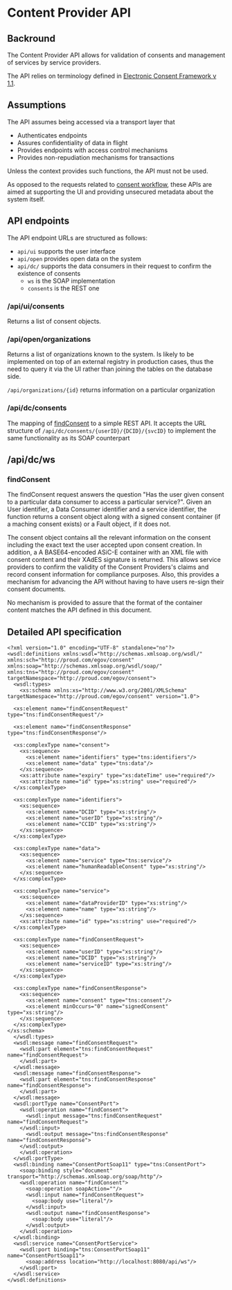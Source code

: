 # Content Provider API
## Backround 
The Content Provider API allows for validation of consents and management of services by service providers. 

The API relies on terminology defined in [Electronic Consent Framework v 1.1](http://dla.gov.in/sites/default/files/pdf/MeitY-Consent-Tech-Framework%20v1.1.pdf).

## Assumptions
The API assumes being accessed via a transport layer that
* Authenticates endpoints
* Assures confidentiality of data in flight
* Provides endpoints with access control mechanisms
* Provides non-repudiation mechanisms for transactions

Unless the context provides such functions, the API must not be used.

As opposed to the requests related to [consent workflow](#consent-workflow-requests), these APIs are aimed at
supporting the UI and providing unsecured metadata about the system itself.

## API endpoints
The API endpoint URLs are structured as follows:
* `api/ui` supports the user interface
* `api/open` provides open data on the system
* `api/dc/` supports the data consumers in their request to confirm the existence of consents
  * `ws` is the SOAP implementation
  * `consents` is the REST one
  

### /api/ui/consents
Returns a list of consent objects.

### /api/open/organizations
Returns a list of organizations known to the system. Is likely to be implemented on top of an external 
registry in production cases, thus the need to query it via the UI rather than joining the tables
on the database side. 

`/api/organizations/{id}` returns information on a particular organization 

### /api/dc/consents
The mapping of [findConsent](#findconsent) to a simple REST API. It accepts the URL structure of `/api/dc/consents/{userID}/{DCID}/{svcID}`
to implement the same functionality as its SOAP counterpart

## /api/dc/ws
### findConsent
The findConsent request answers the question "Has the user given consent to a particular data consumer to access a particular 
service?". Given an User identifier, a Data Consumer identifier and a service identifier, the function returns a consent object along 
with a signed consent container (if a maching consent exists) or a Fault object, if it does not.

The consent object contains all the relevant information on the consent including the exact text the user accepted upon consent
creation. In addition, a A BASE64-encoded ASiC-E container with an XML file with consent content and their XAdES signature is returned.
This allows service providers to confirm the validity of the Consent Providers's claims and record consent information for compliance
purposes. Also, this provides a mechanism for advancing the API without having to have users re-sign their consent documents. 

No mechanism is provided to assure that the format of the container content matches the API defined in this document.

## Detailed API specification
```
<?xml version="1.0" encoding="UTF-8" standalone="no"?><wsdl:definitions xmlns:wsdl="http://schemas.xmlsoap.org/wsdl/" xmlns:sch="http://proud.com/egov/consent" xmlns:soap="http://schemas.xmlsoap.org/wsdl/soap/" xmlns:tns="http://proud.com/egov/consent" targetNamespace="http://proud.com/egov/consent">
  <wsdl:types>
    <xs:schema xmlns:xs="http://www.w3.org/2001/XMLSchema" targetNamespace="http://proud.com/egov/consent" version="1.0">

  <xs:element name="findConsentRequest" type="tns:findConsentRequest"/>

  <xs:element name="findConsentResponse" type="tns:findConsentResponse"/>

  <xs:complexType name="consent">
    <xs:sequence>
      <xs:element name="identifiers" type="tns:identifiers"/>
      <xs:element name="data" type="tns:data"/>
    </xs:sequence>
    <xs:attribute name="expiry" type="xs:dateTime" use="required"/>
    <xs:attribute name="id" type="xs:string" use="required"/>
  </xs:complexType>

  <xs:complexType name="identifiers">
    <xs:sequence>
      <xs:element name="DCID" type="xs:string"/>
      <xs:element name="userID" type="xs:string"/>
      <xs:element name="CCID" type="xs:string"/>
    </xs:sequence>
  </xs:complexType>

  <xs:complexType name="data">
    <xs:sequence>
      <xs:element name="service" type="tns:service"/>
      <xs:element name="humanReadableConsent" type="xs:string"/>
    </xs:sequence>
  </xs:complexType>

  <xs:complexType name="service">
    <xs:sequence>
      <xs:element name="dataProviderID" type="xs:string"/>
      <xs:element name="name" type="xs:string"/>
    </xs:sequence>
    <xs:attribute name="id" type="xs:string" use="required"/>
  </xs:complexType>

  <xs:complexType name="findConsentRequest">
    <xs:sequence>
      <xs:element name="userID" type="xs:string"/>
      <xs:element name="DCID" type="xs:string"/>
      <xs:element name="serviceID" type="xs:string"/>
    </xs:sequence>
  </xs:complexType>

  <xs:complexType name="findConsentResponse">
    <xs:sequence>
      <xs:element name="consent" type="tns:consent"/>
      <xs:element minOccurs="0" name="signedConsent" type="xs:string"/>
    </xs:sequence>
  </xs:complexType>
</xs:schema>
  </wsdl:types>
  <wsdl:message name="findConsentRequest">
    <wsdl:part element="tns:findConsentRequest" name="findConsentRequest">
    </wsdl:part>
  </wsdl:message>
  <wsdl:message name="findConsentResponse">
    <wsdl:part element="tns:findConsentResponse" name="findConsentResponse">
    </wsdl:part>
  </wsdl:message>
  <wsdl:portType name="ConsentPort">
    <wsdl:operation name="findConsent">
      <wsdl:input message="tns:findConsentRequest" name="findConsentRequest">
    </wsdl:input>
      <wsdl:output message="tns:findConsentResponse" name="findConsentResponse">
    </wsdl:output>
    </wsdl:operation>
  </wsdl:portType>
  <wsdl:binding name="ConsentPortSoap11" type="tns:ConsentPort">
    <soap:binding style="document" transport="http://schemas.xmlsoap.org/soap/http"/>
    <wsdl:operation name="findConsent">
      <soap:operation soapAction=""/>
      <wsdl:input name="findConsentRequest">
        <soap:body use="literal"/>
      </wsdl:input>
      <wsdl:output name="findConsentResponse">
        <soap:body use="literal"/>
      </wsdl:output>
    </wsdl:operation>
  </wsdl:binding>
  <wsdl:service name="ConsentPortService">
    <wsdl:port binding="tns:ConsentPortSoap11" name="ConsentPortSoap11">
      <soap:address location="http://localhost:8080/api/ws"/>
    </wsdl:port>
  </wsdl:service>
</wsdl:definitions>
```

